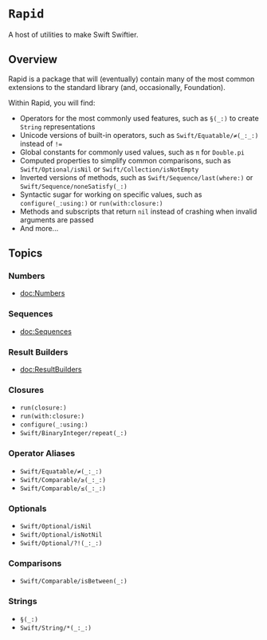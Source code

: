# ``Rapid``

A host of utilities to make Swift Swiftier.

## Overview

Rapid is a package that will (eventually) contain many of the most common extensions to the standard library (and, occasionally, Foundation).

Within Rapid, you will find:
- Operators for the most commonly used features, such as ``§(_:)`` to create `String` representations
- Unicode versions of built-in operators, such as ``Swift/Equatable/≠(_:_:)`` instead of `!=`
- Global constants for commonly used values, such as ``π`` for `Double.pi`
- Computed properties to simplify common comparisons, such as ``Swift/Optional/isNil`` or ``Swift/Collection/isNotEmpty``
- Inverted versions of methods, such as ``Swift/Sequence/last(where:)`` or ``Swift/Sequence/noneSatisfy(_:)``
- Syntactic sugar for working on specific values, such as ``configure(_:using:)`` or ``run(with:closure:)``
- Methods and subscripts that return `nil` instead of crashing when invalid arguments are passed
- And more...

## Topics

### Numbers

 - <doc:Numbers>

### Sequences

 - <doc:Sequences>

### Result Builders

 - <doc:ResultBuilders>

### Closures

 - ``run(closure:)``
 - ``run(with:closure:)``
 - ``configure(_:using:)``
 - ``Swift/BinaryInteger/repeat(_:)``

### Operator Aliases

 - ``Swift/Equatable/≠(_:_:)``
 - ``Swift/Comparable/≥(_:_:)``
 - ``Swift/Comparable/≤(_:_:)``

### Optionals

 - ``Swift/Optional/isNil``
 - ``Swift/Optional/isNotNil``
 - ``Swift/Optional/?!(_:_:)``

### Comparisons

 - ``Swift/Comparable/isBetween(_:)``

### Strings

 - ``§(_:)``
 - ``Swift/String/*(_:_:)``

